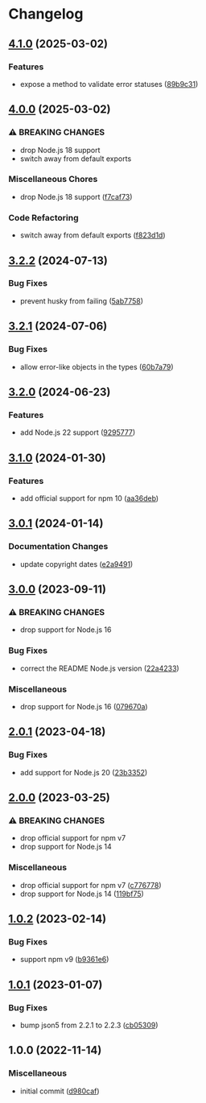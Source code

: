 # Changelog

## [4.1.0](https://github.com/rowanmanning/get-error-http-status/compare/v4.0.0...v4.1.0) (2025-03-02)


### Features

* expose a method to validate error statuses ([89b9c31](https://github.com/rowanmanning/get-error-http-status/commit/89b9c312c9a40be1cc572755ccff16249261df14))

## [4.0.0](https://github.com/rowanmanning/get-error-http-status/compare/v3.2.2...v4.0.0) (2025-03-02)


### ⚠ BREAKING CHANGES

* drop Node.js 18 support
* switch away from default exports

### Miscellaneous Chores

* drop Node.js 18 support ([f7caf73](https://github.com/rowanmanning/get-error-http-status/commit/f7caf738a588ac9830da70b44dc5bbb11c0c37eb))


### Code Refactoring

* switch away from default exports ([f823d1d](https://github.com/rowanmanning/get-error-http-status/commit/f823d1dd924cba39a437c2d39411115a8ab860c3))

## [3.2.2](https://github.com/rowanmanning/get-error-http-status/compare/v3.2.1...v3.2.2) (2024-07-13)


### Bug Fixes

* prevent husky from failing ([5ab7758](https://github.com/rowanmanning/get-error-http-status/commit/5ab7758e35f39b0d33a6a4d68cf02ccb0f0c42ae))

## [3.2.1](https://github.com/rowanmanning/get-error-http-status/compare/v3.2.0...v3.2.1) (2024-07-06)


### Bug Fixes

* allow error-like objects in the types ([60b7a79](https://github.com/rowanmanning/get-error-http-status/commit/60b7a791393bfe71b3d735bd7df645c95de5c1af))

## [3.2.0](https://github.com/rowanmanning/get-error-http-status/compare/v3.1.0...v3.2.0) (2024-06-23)


### Features

* add Node.js 22 support ([9295777](https://github.com/rowanmanning/get-error-http-status/commit/929577705d6d1b10ed4565d072b0a4f23fa2a1f4))

## [3.1.0](https://github.com/rowanmanning/get-error-http-status/compare/v3.0.1...v3.1.0) (2024-01-30)


### Features

* add official support for npm 10 ([aa36deb](https://github.com/rowanmanning/get-error-http-status/commit/aa36deb3d6a38248a7da2ff07eac40c387090456))

## [3.0.1](https://github.com/rowanmanning/get-error-http-status/compare/v3.0.0...v3.0.1) (2024-01-14)


### Documentation Changes

* update copyright dates ([e2a9491](https://github.com/rowanmanning/get-error-http-status/commit/e2a9491f77a2ac8a0f6fdccd9b7f193d12b4c1c2))

## [3.0.0](https://github.com/rowanmanning/get-error-http-status/compare/v2.0.1...v3.0.0) (2023-09-11)


### ⚠ BREAKING CHANGES

* drop support for Node.js 16

### Bug Fixes

* correct the README Node.js version ([22a4233](https://github.com/rowanmanning/get-error-http-status/commit/22a423326239fd885964e812f2bb29fb41a3aacb))


### Miscellaneous

* drop support for Node.js 16 ([079670a](https://github.com/rowanmanning/get-error-http-status/commit/079670a57568cb0e8fbc86a43a634b4bef9218d9))

## [2.0.1](https://github.com/rowanmanning/get-error-http-status/compare/v2.0.0...v2.0.1) (2023-04-18)


### Bug Fixes

* add support for Node.js 20 ([23b3352](https://github.com/rowanmanning/get-error-http-status/commit/23b33526ee449ebf7a9142e8a7760dbd686323d1))

## [2.0.0](https://github.com/rowanmanning/get-error-http-status/compare/v1.0.2...v2.0.0) (2023-03-25)


### ⚠ BREAKING CHANGES

* drop official support for npm v7
* drop support for Node.js 14

### Miscellaneous

* drop official support for npm v7 ([c776778](https://github.com/rowanmanning/get-error-http-status/commit/c77677830355bb2a68a36c87c4644ff7648a5240))
* drop support for Node.js 14 ([119bf75](https://github.com/rowanmanning/get-error-http-status/commit/119bf75a140f9f5563c0634b969f511b5519a9a0))

## [1.0.2](https://github.com/rowanmanning/get-error-http-status/compare/v1.0.1...v1.0.2) (2023-02-14)


### Bug Fixes

* support npm v9 ([b9361e6](https://github.com/rowanmanning/get-error-http-status/commit/b9361e6e0c4891aa3994f4e581fc0d98045e9583))

## [1.0.1](https://github.com/rowanmanning/get-error-http-status/compare/v1.0.0...v1.0.1) (2023-01-07)


### Bug Fixes

* bump json5 from 2.2.1 to 2.2.3 ([cb05309](https://github.com/rowanmanning/get-error-http-status/commit/cb05309adc4811124fde8541bee90594bb749a57))

## 1.0.0 (2022-11-14)


### Miscellaneous

* initial commit ([d980caf](https://github.com/rowanmanning/get-error-http-status/commit/d980caf816c8d149f1dba5280466171a71e6490d))

